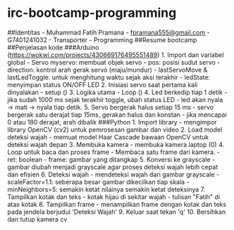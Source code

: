 # irc-bootcamp-programming
  ##Identitas 
    - Muhammad Fatih Pramana
    - fpramana555@gmail.com
    - G7401241032
    - Transporter
    - Programming
  ##Resume bootcamp
  ##Penjelasan kode 
    ###Arduino (https://wokwi.com/projects/430669176495551489)
    1. Import dan variabel global
      - Servo myservo: membuat objek servo
      - pos: posisi sudut servo
      - direction: kontrol arah gerak servo (maju/mundur)
      - lastServoMove & lastLedToggle: untuk menghitung waktu sejak aksi terakhir
      - ledState: menyimpan status ON/OFF LED
    2. Inisiasi servo saat pertama kali dinyalakan
      - setup ()
    3. Logika utama
      - Loop ()
    4. Led berkedip tiap 1 detik
      - jika sudah 1000 ms sejak terakhir toggle, ubah status LED
      - led akan nyala → mati → nyala tiap detik.
    5. Servo bergerak halus setiap 15 ms
      - servo bergerak satu derajat tiap 15ms, gerakan halus dan konstan
      - jika mencapai 0 atau 180 derajat, arah dibalik
    ###Python
    1. Import library
      - mengimpor library OpenCV (cv2) untuk pemrosesan gambar dan video
    2. Load model deteksi wajah
      - memuat model Haar Cascade bawaan OpenCV untuk deteksi wajah depan
    3. Membuka kamera
      - membuka kamera laptop (0)
    4. Loop untuk baca dan proses frame
      - Membaca satu frame dari kamera.
      - ret: boolean
      - frame: gambar yang ditangkap
    5. Konversi ke grayscale
      - gambar diubah menjadi grayscale agar proses deteksi wajah lebih cepat dan efisien
    6. Deteksi wajah
      - mendeteksi wajah dari gambar grayscale
      - scaleFactor=1.1: seberapa besar gambar dikecilkan tiap skala
      - minNeighbors=5: semakin ketat nilainya semakin ketat deteksinya
    7. Tampilkan kotak dan teks
      - kotak hijau di sekitar wajah
      - tulisan "Fatih" di atas kotak
    8. Tampilkan frame
      - menampilkan frame dengan kotak dan teks pada jendela berjudul 'Deteksi Wajah'
    9. Keluar saat tekan 'q'
    10. Bersihkan dan tutup kamera cv
